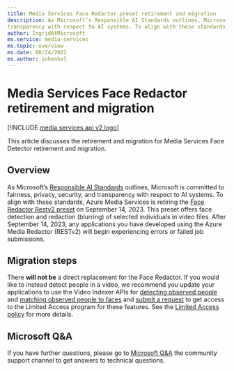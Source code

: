 ```yaml
---
title: Media Services Face Redactor preset retirement and migration
description: As Microsoft’s Responsible AI Standards outlines, Microsoft is committed to fairness, privacy, security, and
transparency with respect to AI systems. To align with these standards, Azure Media Services is retiring the Face Redactor preset on September 14, 2023.
author: IngridAtMicrosoft
ms.service: media-services
ms.topic: overview
ms.date: 08/24/2022
ms.author: inhenkel
---
```


# Media Services Face Redactor retirement and migration

[!INCLUDE [media services api v2 logo](./includes/v2-hr.md)]

This article discusses the retirement and migration for Media Services Face Detector retirement and migration.

## Overview

As Microsoft’s [Responsible AI Standards](https://blogs.microsoft.com/on-the-issues/2022/06/21/microsofts-framework-for-building-ai-systems-responsibly/) outlines, Microsoft is committed to fairness, privacy, security, and
transparency with respect to AI systems. To align with these standards, Azure Media Services is retiring the [Face Redactor Restv2 preset](media-services-redactor-walkthrough.md) on September 14, 2023. This preset offers face detection and redaction (blurring) of selected individuals in video files. After September 14, 2023, any applications you have developed using the Azure Media Redactor (RESTv2) will begin experiencing errors or failed job submissions.

## Migration steps

There **will not be** a direct replacement for the Face Redactor. If you would like to instead detect people in a video, we recommend you update your
applications to use the Video Indexer APIs for [detecting observed people](/azure/azure-video-indexer/observed-people-tracing) and [matching observed people to faces](/azure/azure-video-indexer/matched-person) and [submit a request](https://aka.ms/facerecognition) to get access to the
Limited Access program for these features. See the [Limited Access policy](https://aka.ms/AAh91ff) for more details.

## Microsoft Q&A

If you have further questions, please go to [Microsoft Q&A](https://aka.ms/azureqa) the community support channel to get answers to technical questions.
